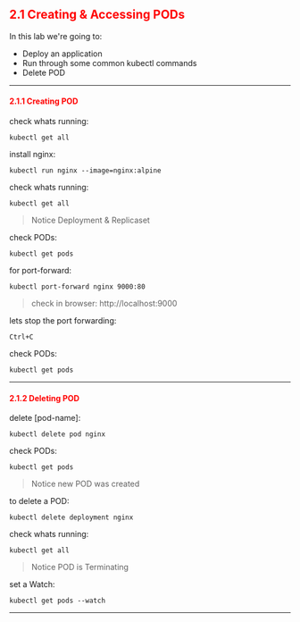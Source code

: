 ## <font color='red'> 2.1 Creating & Accessing PODs </font>

In this lab we're going to:
* Deploy an application
* Run through some common kubectl commands
* Delete POD
---

#### <font color='red'> 2.1.1 Creating POD </font>
check whats running:
```
kubectl get all
```
install nginx:
```
kubectl run nginx --image=nginx:alpine
```
check whats running:
```
kubectl get all
```
> Notice Deployment & Replicaset  

check PODs:
```
kubectl get pods
```
for port-forward:
```
kubectl port-forward nginx 9000:80
```

> check in browser: http://localhost:9000

lets stop the port forwarding:
```
Ctrl+C
```
check PODs:
```
kubectl get pods
```

---

#### <font color='red'> 2.1.2 Deleting POD </font>
delete [pod-name]:
```
kubectl delete pod nginx
```
check PODs:
```
kubectl get pods
```
> Notice new POD was created

to delete a POD:
```
kubectl delete deployment nginx
```
check whats running:
```
kubectl get all
```
> Notice POD is Terminating  

set a Watch:
```
kubectl get pods --watch
```

---
